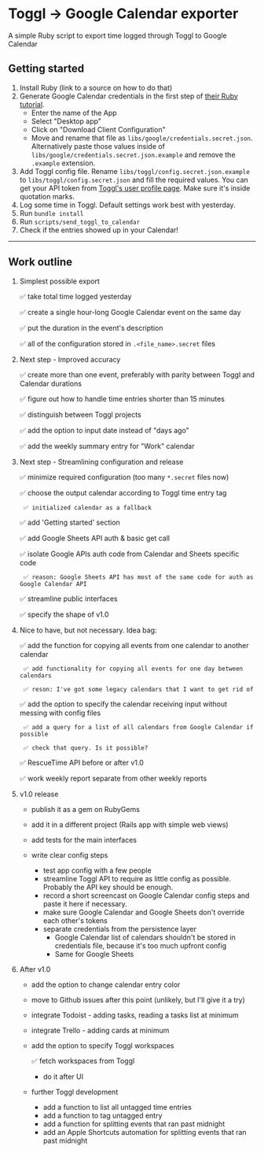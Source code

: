 # Toggl -> Google Calendar exporter
A simple Ruby script to export time logged through Toggl to Google Calendar

## Getting started

1. Install Ruby (link to a source on how to do that)
2. Generate Google Calendar credentials in the first step of [their Ruby tutorial](https://developers.google.com/calendar/quickstart/ruby).
    * Enter the name of the App
    * Select "Desktop app"
    * Click on "Download Client Configuration"
    * Move and rename that file as `libs/google/credentials.secret.json`. Alternatively paste those values inside of `libs/google/credentials.secret.json.example` and remove the `.example` extension.
3. Add Toggl config file. Rename `libs/toggl/config.secret.json.example` to `libs/toggl/config.secret.json` and fill the required values. You can get your API token from [Toggl's user profile page](https://toggl.com/app/profile). Make sure it's inside quotation marks.
4. Log some time in Toggl. Default settings work best with yesterday.
5. Run `bundle install`
6. Run `scripts/send_toggl_to_calendar`
7. Check if the entries showed up in your Calendar!

---

## Work outline

1. Simplest possible export

    ✅ take total time logged yesterday

    ✅ create a single hour-long Google Calendar event on the same day

    ✅ put the duration in the event's description

    ✅ all of the configuration stored in `.<file_name>.secret` files

2. Next step - Improved accuracy

    ✅ create more than one event, preferably with parity between Toggl and Calendar durations

    ✅ figure out how to handle time entries shorter than 15 minutes

    ✅ distinguish between Toggl projects

    ✅ add the option to input date instead of "days ago"

    ✅ add the weekly summary entry for "Work" calendar

3. Next step - Streamlining configuration and release

    ✅ minimize required configuration (too many `*.secret` files now)

    ✅ choose the output calendar according to Toggl time entry tag

        ✅ initialized calendar as a fallback

    ✅ add 'Getting started' section

    ✅ add Google Sheets API auth & basic get call

    ✅ isolate Google APIs auth code from Calendar and Sheets specific code

        ✅ reason: Google Sheets API has most of the same code for auth as Google Calendar API

    ✅ streamline public interfaces

    ✅ specify the shape of v1.0

4. Nice to have, but not necessary. Idea bag:

    ✅ add the function for copying all events from one calendar to another calendar

        ✅ add functionality for copying all events for one day between calendars

        ✅ reson: I've got some legacy calendars that I want to get rid of

    ✅ add the option to specify the calendar receiving input without messing with config files

        ✅ add a query for a list of all calendars from Google Calendar if possible

        ✅ check that query. Is it possible?

    ✅ RescueTime API before or after v1.0

    ✅ work weekly report separate from other weekly reports

4. v1.0 release

    - publish it as a gem on RubyGems

    - add it in a different project (Rails app with simple web views)

    - add tests for the main interfaces

    - write clear config steps
        - test app config with a few people
        - streamline Toggl API to require as little config as possible. Probably the API key should be enough.
        - record a short screencast on Google Calendar config steps and paste it here if necessary.
        - make sure Google Calendar and Google Sheets don't override each other's tokens
        - separate credentials from the persistence layer
            - Google Calendar list of calendars shouldn't be stored in credentials file, because it's too much upfront config
            - Same for Google Sheets

6. After v1.0

    - add the option to change calendar entry color

    - move to Github issues after this point (unlikely, but I'll give it a try)

    - integrate Todoist - adding tasks, reading a tasks list at minimum

    - integrate Trello - adding cards at minimum

    - add the option to specify Toggl workspaces

        ✅ fetch workspaces from Toggl

        - do it after UI

    - further Toggl development
        - add a function to list all untagged time entries
        - add a function to tag untagged entry
        - add a function for splitting events that ran past midnight
        - add an Apple Shortcuts automation for splitting events that ran past midnight
